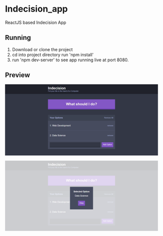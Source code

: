 # Indecision_app
ReactJS based Indecision App
## Running
1. Download or clone the project
2. cd into project directory run 'npm install'
2. run 'npm dev-server' to see app running live at port 8080.
## Preview
![](image/ScreenShot01.png)

![](image/Screenshot02.png)
